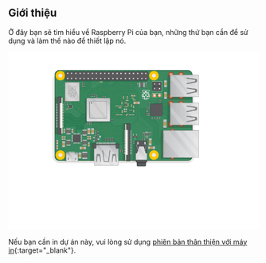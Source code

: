 ## Giới thiệu

Ở đây bạn sẽ tìm hiểu về Raspberry Pi của bạn, những thứ bạn cần để sử dụng và làm thế nào để thiết lập nó.

![cắm vào pi](images/pi-plug-in.gif)

Nếu bạn cần in dự án này, vui lòng sử dụng [phiên bản thân thiện với máy in](https://projects.raspberrypi.org/en/projects/aspberry-pi-setting-up/print){:target="_blank"}.